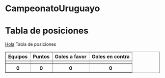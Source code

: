 # CampeonatoUruguayo

<!doctype html>
<html>
    <head>
    <title>Campeonato Uruguayo </title>
    </head>
    <body>
    <h1>Tabla de posiciones</h1>
    <u>Hola</u>
    <caption>Tabla de posiciones</caption>
    <table border ="1">
        <thead>
            <tr>
                <th>Equipos</th>
                <th>Puntos </th>
                <th>Goles a favor</th>
                <th>Goles en contra</th>
            </tr>
        </thead>
        <tbody>
                    <tr>
                <th></th>
                <th></th>
                <th></th>
                <th></th>
            </tr>
       </tbody>
            <tbody>
                    <tr>
                <th>0</th>
                <th>0</th>
                <th>0</th>
                <th>0</th>
            </tr>
       </tbody>
    </table>   
    </body>
</html>
